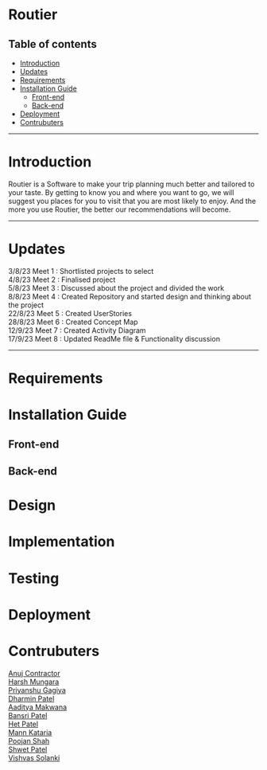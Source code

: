 # Routier

## Table of contents
* [Introduction](#introduction)
* [Updates](#updates)
* [Requirements](#requirements)
* [Installation Guide](#installation-guide)
  * [Front-end](#front-end)
  * [Back-end](#back-end)
* [Deployment](#deployment)
* [Contrubuters](#contrubuters)
  
----------------------------------

     
# Introduction  
Routier is a Software to make your trip planning much better and tailored to your
taste. By getting to know you and where you want to go, we will suggest you places
for you to visit that you are most likely to enjoy. And the more you use Routier, the
better our recommendations will become.

----------------------------------

# Updates  
3/8/23 Meet 1 : Shortlisted projects to select  
4/8/23 Meet 2 : Finalised project  
5/8/23 Meet 3 : Discussed about the project and divided the work  
8/8/23 Meet 4 : Created Repository and started design and thinking about the project   
22/8/23 Meet 5 : Created UserStories  
28/8/23 Meet 6 : Created Concept Map  
12/9/23 Meet 7 : Created Activity Diagram  
17/9/23 Meet 8 : Updated ReadMe file & Functionality discussion  


----------------------------------

# Requirements


# Installation Guide  
## Front-end  
## Back-end  
# Design  
# Implementation  
# Testing  
# Deployment  
# Contrubuters
[Anuj Contractor](https://github.com/anujcontractor)  
[Harsh Mungara](github.com/Harsh62004)  
[Priyanshu Gagiya](https://github.com/PriyanshuGagiya)  
[Dharmin Patel](https://github.com/Dharmin721)  
[Aaditya Makwana](https://github.com/Aaditya-Makwana)  
[Bansri Patel](https://github.com/IceStone16)  
[Het Patel](https://github.com/hetpatel25)  
[Mann Kataria](https://github.com/MannKataria)  
[Poojan Shah](https://github.com/PxbxShah)  
[Shwet Patel](https://github.com/Shwet-Patel)  
[Vishvas Solanki](https://github.com/Visvas-0440)  

